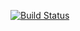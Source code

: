 [![Build Status](https://travis-ci.com/Dmitry-creator/LAL1.svg?branch=main)](https://travis-ci.com/Dmitry-creator/LAL1)

